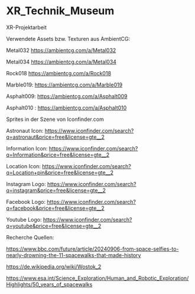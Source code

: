# XR_Technik_Museum
XR-Projektarbeit 

Verwendete Assets bzw. Texturen aus AmbientCG:

Metal032
https://ambientcg.com/a/Metal032

Metal034
https://ambientcg.com/a/Metal034

Rock018
https://ambientcg.com/a/Rock018

Marble019:
https://ambientcg.com/a/Marble019

Asphalt009:
https://ambientcg.com/a/Asphalt009

Asphalt010 :
https://ambientcg.com/a/Asphalt010


Sprites in der Szene von Iconfinder.com

Astronaut Icon:
https://www.iconfinder.com/search?q=astronaut&price=free&license=gte__2

Information Icon:
https://www.iconfinder.com/search?q=Information&price=free&license=gte__2

Location Icon:
https://www.iconfinder.com/search?q=Location+pin&price=free&license=gte__2

Instagram Logo:
https://www.iconfinder.com/search?q=instagram&price=free&license=gte__2

Facebook Logo:
https://www.iconfinder.com/search?q=facebook&price=free&license=gte__2

Youtube Logo:
https://www.iconfinder.com/search?q=youtube&price=free&license=gte__2

Recherche Quellen: 

https://www.bbc.com/future/article/20240906-from-space-selfies-to-nearly-drowning-the-11-spacewalks-that-made-history

https://de.wikipedia.org/wiki/Wostok_2

https://www.esa.int/Science_Exploration/Human_and_Robotic_Exploration/Highlights/50_years_of_spacewalks










